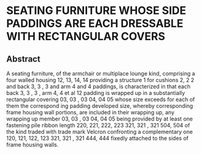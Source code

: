 # SEATING FURNITURE WHOSE SIDE PADDINGS ARE EACH DRESSABLE WITH RECTANGULAR COVERS

## Abstract
A seating furniture, of the armchair or multiplace lounge kind, comprising a four walled housing 12, 13, 14, 14 providing a structure 1 for cushions 2, 2 2 and back 3, 3 , 3 and arm 4 and 4 paddings, is characterized in that each back 3, 3 , 3 , arm 4, 4 et al 12 padding is wrapped up in a substantially rectangular covering 03, 03 , 03 04, 04 05 whose size exceeds for each of them the correspond ing padding developed size, whereby corresponding frame housing wall portions, are included in their wrapping up, any wrapping up member 03, 03 , 03 04, 04 05 being provided by at least one fastening pile ribbon length 220, 221, 222, 223 321, 321 , 321 504, 504 of the kind traded with trade mark Velcron confronting a complementary one 120, 121, 122, 123 321, 321 , 321 444, 444 fixedly attached to the sides of frame housing walls.